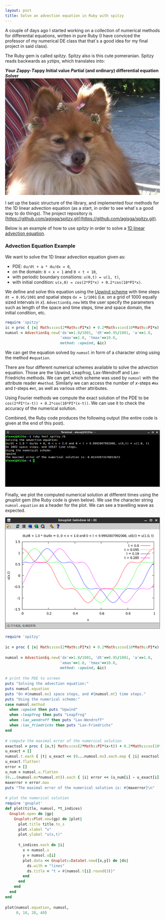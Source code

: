 ```yaml
---
layout: post
title: Solve an advection equation in Ruby with spitzy 
---
```


A couple of days ago I started working on a collection of numerical methods for differential equations, wirtten in pure Ruby (I have conviced the professor of my numerical DE class that that`s a good idea for my final project in said class).

The Ruby gem is called *spitzy*. Spitzy also is this cute pomeranian. Spitzy reads backwards as *yztips*, which translates into:

***Y*our *Z*appy-*T*appy *I*nitial value *P*artial (and ordinary) differential equation *S*olver**
![Spitzy](/images/spitzy.jpg?raw=true "Optional Title")

I set up the basic structure of the library, and implemented four methods for the 1D linear advection equation (as a start, in order to see what`s a good way to do things). The project repository is [https://github.com/agisga/spitzy.git](https://github.com/agisga/spitzy.git). 

Below is an example of how to use *spitzy* in order to solve a [1D linear advection equation](http://farside.ph.utexas.edu/teaching/329/lectures/node90.html).

### Advection Equation Example

We want to solve the 1D linear advection equation given as:

  * PDE: `du/dt + a * du/dx = 0`,
  * on the domain: `0 < x < 1` and `0 < t < 10`, 
  * with periodic boundary consitions: `u(0,t) = u(1, t)`,
  * with initial condition: `u(x,0) = cos(2*PI*x) + 0.2*cos(10*PI*x)`.

We define and solve this equation using the [Upwind scheme](http://en.wikipedia.org/wiki/Upwind_scheme) with time steps `dt = 0.95/1001` and spatial steps `dx = 1/1001` (i.e. on a grid of 1000 equally sized intervals in *x*). `AdvectionEq.new` lets the user specify the parameters such as length of the space and time steps, time and space domain, the initial condition, etc.

```Ruby
require 'spitzy'
ic = proc { |x| Math::cos(2*Math::PI*x) + 0.2*Math::cos(10*Math::PI*x) }
numsol = AdvectionEq.new('dx'=>1.0/1001, 'dt'=>0.95/1001, 'a'=>1.0, 
                         'xmax'=>1.0, 'tmax'=>10.0, 
                         method: :upwind, &ic)
```

We can get the equation solved by `numsol` in form of a character string using the method `#equation`.

There are four different numerical schemes available to solve the advection equation. Those are the Upwind, Leapfrog, Lax-Wendroff and Lax-Friedrichs methods. We can get which scheme was used by `numsol` with the attribute reader `#method`. Similarly we can access the number of *x*-steps `#mx` and *t*-steps `#mt`, as well as various other attributes.

Using Fourier methods we compute the exact solution of the PDE to be `cos(2*PI*(x-t)) + 0.2*cos(10*PI*(x-t))`. We can use it to check the accuracy of the numerical solution.

Combined, the Ruby code produces the following output (the entire code is given at the end of this post).

![Advection equation example output](/images/advection_equation_example_output.png?raw=true "Advection equation example output")

Finally, we plot the computed numerical solution at different times using the *gnuplot* gem (the Ruby code is given below). We use the character string `numsol.equation` as a header for the plot. We can see a travelling wave as expected.

![Advection equation example plot](/images/advection_equation_example_plot.png?raw=true "Advection equation example plot")

```Ruby
require 'spitzy'

ic = proc { |x| Math::cos(2*Math::PI*x) + 0.2*Math::cos(10*Math::PI*x) }

numsol = AdvectionEq.new('dx'=>1.0/1001, 'dt'=>0.95/1001, 'a'=>1.0, 
                         'xmax'=>1.0, 'tmax'=>10.0, 
                         method: :upwind, &ic)

# print the PDE to screen
puts "Solving the advection equation:"
puts numsol.equation
puts "On #{numsol.mx} space steps, and #{numsol.mt} time steps."
puts "Using the numerical scheme:"
case numsol.method
  when :upwind then puts "Upwind"
  when :leapfrog then puts "Leapfrog"
  when :lax_wendroff then puts "Lax-Wendroff"
  when :lax_friedrichs then puts "Lax-Friedrichs"
end

# compute the maximal error of the numerical solution
exactsol = proc { |x,t| Math::cos(2*Math::PI*(x-t)) + 0.2*Math::cos(10*Math::PI*(x-t)) }
u_exact = []
numsol.t.each { |t| u_exact << (0...numsol.mx).each.map { |i| exactsol.call(numsol.x[i],t) } }
u_exact.flatten!
error = []
u_num = numsol.u.flatten
(0...(numsol.mx*numsol.mt)).each { |i| error << (u_num[i] - u_exact[i]).abs }
maxerror = error.max
puts "The maximal error of the numerical solution is: #{maxerror}\n"

# plot the numerical solution
require 'gnuplot'
def plot(title, numsol, *t_indices)
  Gnuplot.open do |gp|
    Gnuplot::Plot.new(gp) do |plot|
      plot.title title.to_s
      plot.xlabel "x"
      plot.ylabel "u(x,t)"

      t_indices.each do |i|
        x = numsol.x
        y = numsol.u[i]
        plot.data << Gnuplot::DataSet.new([x,y]) do |ds|
          ds.with = "lines"
          ds.title = "t = #{numsol.t[i].round(3)}"
        end
      end
    end
  end
end

plot(numsol.equation, numsol, 
     0, 10, 20, 40)

```
